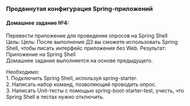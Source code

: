 <h3>Продвинутая конфигурация Spring-приложений</h3>
<h4>Домашнее задание №4:</h4>
<p>Перевести приложение для проведения опросов на Spring Shell<br>
Цель: Цель: После выполнения ДЗ вы сможете использовать Spring Shell, чтобы писать интерфейс приложения без Web. Результат: Приложение на Spring Shell<br>
Домашнее задание выполняется на основе предыдущего.</p>

<p>Необходимо:<br>
1. Подключить Spring Shell, используя spring-starter.<br>
2. Написать набор команд, позволяющий проводить опрос.<br>
3. Написать Unit-тесты с помощью spring-boot-starter-test, учесть, что Spring Shell в тестах нужно отключить.</p>